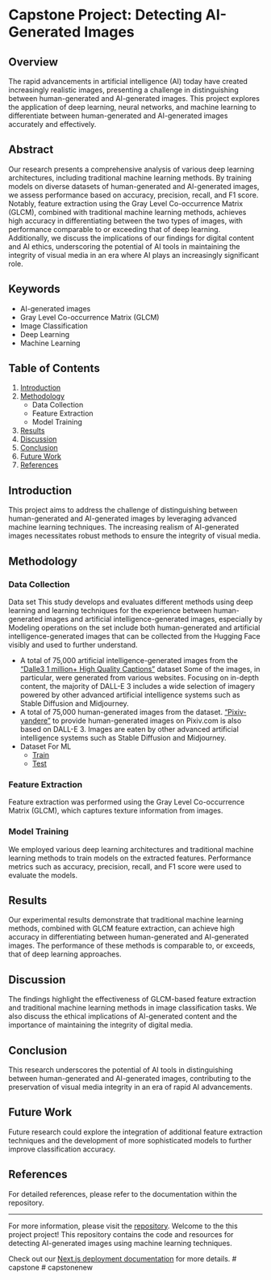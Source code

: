 # Capstone Project: Detecting AI-Generated Images

## Overview
The rapid advancements in artificial intelligence (AI) today have created increasingly realistic images, presenting a challenge in distinguishing between human-generated and AI-generated images. This project explores the application of deep learning, neural networks, and machine learning to differentiate between human-generated and AI-generated images accurately and effectively.

## Abstract
Our research presents a comprehensive analysis of various deep learning architectures, including traditional machine learning methods. By training models on diverse datasets of human-generated and AI-generated images, we assess performance based on accuracy, precision, recall, and F1 score. Notably, feature extraction using the Gray Level Co-occurrence Matrix (GLCM), combined with traditional machine learning methods, achieves high accuracy in differentiating between the two types of images, with performance comparable to or exceeding that of deep learning. Additionally, we discuss the implications of our findings for digital content and AI ethics, underscoring the potential of AI tools in maintaining the integrity of visual media in an era where AI plays an increasingly significant role.

## Keywords
- AI-generated images
- Gray Level Co-occurrence Matrix (GLCM)
- Image Classification
- Deep Learning
- Machine Learning

## Table of Contents
1. [Introduction](#introduction)
2. [Methodology](#methodology)
   - Data Collection
   - Feature Extraction
   - Model Training
3. [Results](#results)
4. [Discussion](#discussion)
5. [Conclusion](#conclusion)
6. [Future Work](#future-work)
7. [References](#references)

## Introduction
This project aims to address the challenge of distinguishing between human-generated and AI-generated images by leveraging advanced machine learning techniques. The increasing realism of AI-generated images necessitates robust methods to ensure the integrity of visual media.

## Methodology
### Data Collection
Data set This study develops and evaluates different methods using deep learning and learning techniques for the experience between human-generated images and artificial intelligence-generated images, especially by Modeling operations on the set include both human-generated and artificial intelligence-generated images that can be collected from the Hugging Face visibly and used to further understand.
 - A total of 75,000 artificial intelligence-generated images from the [“Dalle3 1 million+ High Quality Captions”](https://huggingface.co/datasets/ProGamerGov/synthetic-dataset-1m-dalle3-high-quality-captions) dataset Some of the images, in particular, were generated from various websites. Focusing on in-depth content, the majority of DALL-E 3 includes a wide selection of imagery powered by other advanced artificial intelligence systems such as Stable Diffusion and Midjourney.
 - A total of 75,000 human-generated images from the dataset.  [“Pixiv-yandere”](https://huggingface.co/datasets/haor/pixiv-yandere) to provide human-generated images on Pixiv.com is also based on DALL-E 3. Images are eaten by other advanced artificial intelligence systems such as Stable Diffusion and Midjourney.
 - Dataset For ML
    - [Train](https://drive.google.com/file/d/1-Xu8c8i3ZNbvX3kAthpGJ_0QOnR91joN/view?usp=drive_link)
    - [Test](https://drive.google.com/file/d/1joPc_WUAGdMnRf98d2vri_Joq4XrL16_/view?usp=drive_link)

### Feature Extraction
Feature extraction was performed using the Gray Level Co-occurrence Matrix (GLCM), which captures texture information from images.

### Model Training
We employed various deep learning architectures and traditional machine learning methods to train models on the extracted features. Performance metrics such as accuracy, precision, recall, and F1 score were used to evaluate the models.

## Results
Our experimental results demonstrate that traditional machine learning methods, combined with GLCM feature extraction, can achieve high accuracy in differentiating between human-generated and AI-generated images. The performance of these methods is comparable to, or exceeds, that of deep learning approaches.

## Discussion
The findings highlight the effectiveness of GLCM-based feature extraction and traditional machine learning methods in image classification tasks. We also discuss the ethical implications of AI-generated content and the importance of maintaining the integrity of digital media.

## Conclusion
This research underscores the potential of AI tools in distinguishing between human-generated and AI-generated images, contributing to the preservation of visual media integrity in an era of rapid AI advancements.

## Future Work
Future research could explore the integration of additional feature extraction techniques and the development of more sophisticated models to further improve classification accuracy.

## References
For detailed references, please refer to the documentation within the repository.

---

For more information, please visit the [repository](https://github.com/Checkmartyr/Capstone_Detecting_AIGenerated_Images.git).
Welcome to the this project project! This repository contains the code and resources for detecting AI-generated images using machine learning techniques.


Check out our [Next.js deployment documentation](https://nextjs.org/docs/deployment) for more details.
#   c a p s t o n e 
 
 #   c a p s t o n e n e w 
 
 
